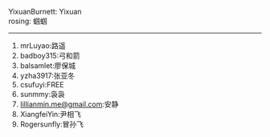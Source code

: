 YixuanBurnett: Yixuan   
rosing: 蝈蝈  

----------
1. mrLuyao:路遥  
2. badboy315:弓和箭  
3. balsamlet:廖保城  
4. yzha3917:张亚冬    
5. csufuyi:FREE  
6. sunmmy:袅袅  
7. lillianmin.me@gmail.com:安静  
8. XiangfeiYin:尹相飞  
9. Rogersunfly:冒孙飞  
